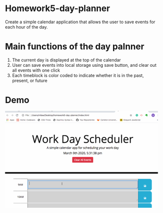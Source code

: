 # Homework5-day-planner
Create a simple calendar application that allows the user to save events for each hour of the day.

# Main functions of the day palnner
1. The current day is displayed at the top of the calendar
2. User can save events into local storage using save button, and clear out all events with one click
3. Each timeblock is color coded to indicate whether it is in the past, present, or future

# Demo
![demo](https://github.com/mila-mamat/homework5-day-planner/blob/master/demo.gif)
